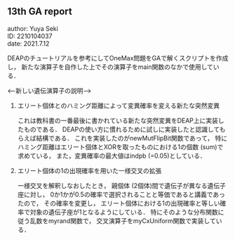 ## 13th GA report  
author: Yuya Seki  
    ID: 2210104037  
  date: 2021.7.12  

DEAPのチュートリアルを参考にしてOneMax問題をGAで解くスクリプトを作成し，
新たな演算子を自作した上でその演算子をmain関数のなかで使用している．

<--新しい遺伝演算子の説明-->
1. エリート個体とのハミング距離によって変異確率を変える新たな突然変異

   これは教科書の一番最後に書かれている新たな突然変異をDEAP上に実装したものである．
   DEAPの使い方に慣れるために試しに実装したと認識してもらえば結構である．
   これを実装したのがnewMutFlipBit関数であって，
   特にハミング距離はエリート個体とXORを取ったものにおける1の個数 (sum)で求めている，
   また，変異確率の最大値はindpb (=0.05)としている．

2. エリート個体の1の出現確率を用いた一様交叉の拡張

   一様交叉を解釈しなおしたとき，
   親個体 (2個体)間で遺伝子が異なる遺伝子座に対し，
   0か1かが0.5の確率で選択されることと等価であると講義であったので，
   その確率を変更し，
   エリート個体における1の出現確率と等しい確率で対象の遺伝子座が1となるようにしている．
   特にそのような分布関数に従う乱数をmyrand関数で，
   交叉演算子をmyCxUniform関数で実装している．
